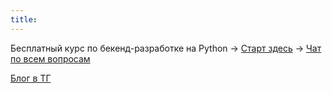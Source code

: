 ```yaml
---
title:
---
```


Бесплатный курс по бекенд-разработке на Python
-> [Старт здесь](./course-free)
-> [Чат по всем вопросам](https://https://t.me/itcchat/20)


[Блог в ТГ](https://t.me/ka_blog)
